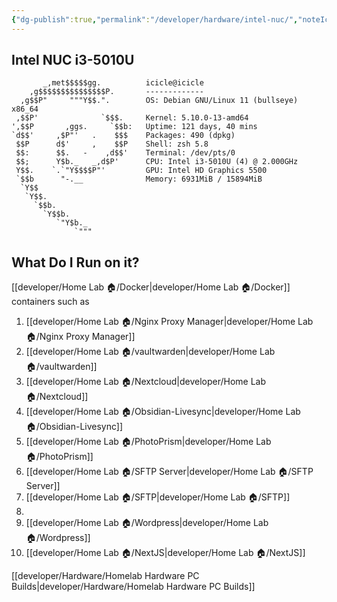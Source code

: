 ```yaml
---
{"dg-publish":true,"permalink":"/developer/hardware/intel-nuc/","noteIcon":""}
---
```



## Intel NUC i3-5010U

```shell
       _,met$$$$$gg.          icicle@icicle
    ,g$$$$$$$$$$$$$$$P.       -------------
  ,g$$P"     """Y$$.".        OS: Debian GNU/Linux 11 (bullseye) x86_64
 ,$$P'              `$$$.     Kernel: 5.10.0-13-amd64
',$$P       ,ggs.     `$$b:   Uptime: 121 days, 40 mins
`d$$'     ,$P"'   .    $$$    Packages: 490 (dpkg)
 $$P      d$'     ,    $$P    Shell: zsh 5.8
 $$:      $$.   -    ,d$$'    Terminal: /dev/pts/0
 $$;      Y$b._   _,d$P'      CPU: Intel i3-5010U (4) @ 2.000GHz
 Y$$.    `.`"Y$$$$P"'         GPU: Intel HD Graphics 5500
 `$$b      "-.__              Memory: 6931MiB / 15894MiB
  `Y$$
   `Y$$.
     `$$b.
       `Y$$b.
          `"Y$b._
              `"""
```

## What Do I Run on it?
[[developer/Home Lab 🏠/Docker\|developer/Home Lab 🏠/Docker]] containers such as
1. [[developer/Home Lab 🏠/Nginx Proxy Manager\|developer/Home Lab 🏠/Nginx Proxy Manager]]
2. [[developer/Home Lab 🏠/vaultwarden\|developer/Home Lab 🏠/vaultwarden]]
5. [[developer/Home Lab 🏠/Nextcloud\|developer/Home Lab 🏠/Nextcloud]]
3. [[developer/Home Lab 🏠/Obsidian-Livesync\|developer/Home Lab 🏠/Obsidian-Livesync]]
4. [[developer/Home Lab 🏠/PhotoPrism\|developer/Home Lab 🏠/PhotoPrism]]
6. [[developer/Home Lab 🏠/SFTP Server\|developer/Home Lab 🏠/SFTP Server]]
7. [[developer/Home Lab 🏠/SFTP\|developer/Home Lab 🏠/SFTP]]
8. 
9. [[developer/Home Lab 🏠/Wordpress\|developer/Home Lab 🏠/Wordpress]]
10. [[developer/Home Lab 🏠/NextJS\|developer/Home Lab 🏠/NextJS]]

[[developer/Hardware/Homelab Hardware PC Builds\|developer/Hardware/Homelab Hardware PC Builds]]